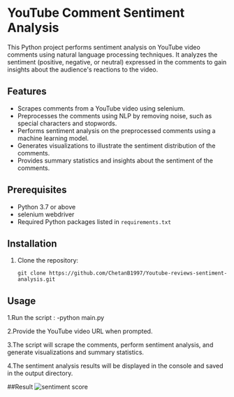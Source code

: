 # YouTube Comment Sentiment Analysis

This Python project performs sentiment analysis on YouTube video comments using natural language processing techniques. It analyzes the sentiment (positive, negative, or neutral) expressed in the comments to gain insights about the audience's reactions to the video.

## Features

- Scrapes comments from a YouTube video using selenium.
- Preprocesses the comments using NLP by removing noise, such as special characters and stopwords.
- Performs sentiment analysis on the preprocessed comments using a machine learning model.
- Generates visualizations to illustrate the sentiment distribution of the comments.
- Provides summary statistics and insights about the sentiment of the comments.

## Prerequisites

- Python 3.7 or above
- selenium webdriver
- Required Python packages listed in `requirements.txt`

## Installation

1. Clone the repository:

   ```shell
   git clone https://github.com/ChetanB1997/Youtube-reviews-sentiment-analysis.git

## Usage
1.Run the script :
-python main.py

2.Provide the YouTube video URL when prompted.

3.The script will scrape the comments, perform sentiment analysis, and generate visualizations and summary statistics.

4.The sentiment analysis results will be displayed in the console and saved in the output directory.

##Result
![sentiment score](result/saved_image.jpg)
